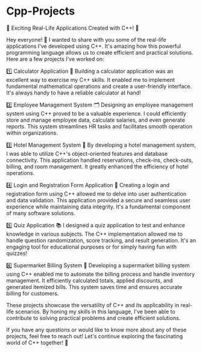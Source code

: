 # Cpp-Projects
🔗 Exciting Real-Life Applications Created with C++! 🔗

Hey everyone! 👋 I wanted to share with you some of the real-life applications I've developed using C++. It's amazing how this powerful programming language allows us to create efficient and practical solutions. Here are a few projects I've worked on:

1️⃣ Calculator Application 🧮
Building a calculator application was an excellent way to exercise my C++ skills. It enabled me to implement fundamental mathematical operations and create a user-friendly interface. It's always handy to have a reliable calculator at hand!

2️⃣ Employee Management System 🗂️
Designing an employee management system using C++ proved to be a valuable experience. I could efficiently store and manage employee data, calculate salaries, and even generate reports. This system streamlines HR tasks and facilitates smooth operation within organizations.

3️⃣ Hotel Management System 🏨
By developing a hotel management system, I was able to utilize C++'s object-oriented features and database connectivity. This application handled reservations, check-ins, check-outs, billing, and room management. It greatly enhanced the efficiency of hotel operations.

4️⃣ Login and Registration Form Application 🔐
Creating a login and registration form using C++ allowed me to delve into user authentication and data validation. This application provided a secure and seamless user experience while maintaining data integrity. It's a fundamental component of many software solutions.

5️⃣ Quiz Application 📚
I designed a quiz application to test and enhance knowledge in various subjects. The C++ implementation allowed me to handle question randomization, score tracking, and result generation. It's an engaging tool for educational purposes or for simply having fun with quizzes!

6️⃣ Supermarket Billing System 🛒
Developing a supermarket billing system using C++ enabled me to automate the billing process and handle inventory management. It efficiently calculated totals, applied discounts, and generated itemized bills. This system saves time and ensures accurate billing for customers.

These projects showcase the versatility of C++ and its applicability in real-life scenarios. By honing my skills in this language, I've been able to contribute to solving practical problems and create efficient solutions.

If you have any questions or would like to know more about any of these projects, feel free to reach out! Let's continue exploring the fascinating world of C++ together! 🌟
